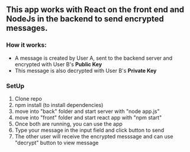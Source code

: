 ## This app works with React on the front end and NodeJs in the backend to send encrypted messages.
### How it works:
- A message is created by User A, sent to the backend server and encrypted with User B's **Public Key** 
- This message is also decrypted with User B's **Private Key**

### SetUp
1. Clone repo
2. npm install (to install dependencies)
3. move into "back" folder and start server with "node app.js" 
4. move into "front" folder and start react app with "npm start"
5. Once both are running, you can use the app
6. Type your message in the input field and click button to send
7. The other user will receive the encrypted messsage and can use "decrypt" button to view message

